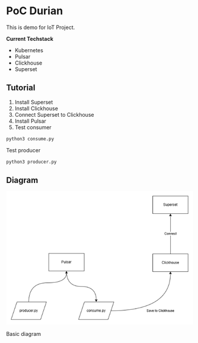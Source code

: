 # PoC Durian

This is demo for IoT Project.

**Current Techstack**
* Kubernetes
* Pulsar
* Clickhouse
* Superset

## Tutorial

1. Install Superset
2. Install Clickhouse
3. Connect Superset to Clickhouse
4. Install Pulsar
5. Test consumer
```sh
python3 consume.py
```

Test producer
```sh
python3 producer.py
```

## Diagram

![diagram](./diagram.png)

Basic diagram